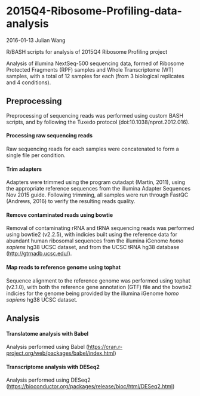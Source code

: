 # 2015Q4-Ribosome-Profiling-data-analysis
2016-01-13 Julian Wang 

R/BASH scripts for analysis of 2015Q4 Ribosome Profiling project

Analysis of illumina NextSeq-500 sequencing data, formed of Ribosome Protected Fragments (RPF) samples
and Whole Transcriptome (WT) samples, with a total of 12 samples for each (from 3 biological replicates and 4 conditions).

## Preprocessing
Preprocessing of sequencing reads was performed using custom BASH scripts, and by following the Tuxedo protocol (doi:10.1038/nprot.2012.016).

#### Processing raw sequencing reads
Raw sequencing reads for each samples were concatenated to form a single file per condition.

#### Trim adapters
Adapters were trimmed using the program cutadapt (Martin, 2011), using the appropriate reference sequences from the illumina Adapter Sequences Nov 2015 guide. Following trimming, all samples were run through FastQC (Andrews, 2016) to verify the resulting reads quality.

#### Remove contaminated reads using bowtie
Removal of contaminating rRNA and tRNA sequencing reads was performed using bowtie2 (v2.2.5), with indicies built using the reference data for abundant human ribosomal sequences from the illumina iGenome *homo sapiens* hg38 UCSC dataset, and from the UCSC tRNA hg38 database (http://gtrnadb.ucsc.edu/).

#### Map reads to reference genome using tophat
Sequence alignment to the reference genome was performed using tophat (v2.1.0), with both the reference gene annotation (GTF) file and the bowtie2 indicies for the genome being provided by the illumina iGenome *homo sapiens* hg38 UCSC dataset.

## Analysis
#### Translatome analysis with Babel
Analysis performed using Babel (https://cran.r-project.org/web/packages/babel/index.html)

#### Transcriptome analysis with DESeq2
Analysis performed using DESeq2 (https://bioconductor.org/packages/release/bioc/html/DESeq2.html)
